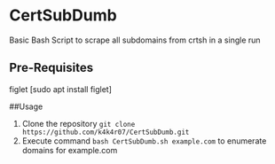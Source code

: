 # CertSubDumb
Basic Bash Script to scrape all subdomains from crtsh in a single run

## Pre-Requisites
figlet [sudo apt install figlet]

##Usage

1. Clone the repository `git clone https://github.com/k4k4r07/CertSubDumb.git`
2. Execute command `bash CertSubDumb.sh example.com` to enumerate domains for example.com
